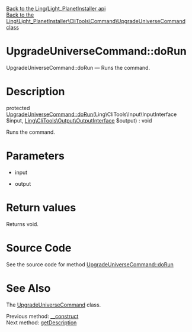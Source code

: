 [Back to the Ling/Light_PlanetInstaller api](https://github.com/lingtalfi/Light_PlanetInstaller/blob/master/doc/api/Ling/Light_PlanetInstaller.md)<br>
[Back to the Ling\Light_PlanetInstaller\CliTools\Command\UpgradeUniverseCommand class](https://github.com/lingtalfi/Light_PlanetInstaller/blob/master/doc/api/Ling/Light_PlanetInstaller/CliTools/Command/UpgradeUniverseCommand.md)


UpgradeUniverseCommand::doRun
================



UpgradeUniverseCommand::doRun — Runs the command.




Description
================


protected [UpgradeUniverseCommand::doRun](https://github.com/lingtalfi/Light_PlanetInstaller/blob/master/doc/api/Ling/Light_PlanetInstaller/CliTools/Command/UpgradeUniverseCommand/doRun.md)(Ling\CliTools\Input\InputInterface $input, [Ling\CliTools\Output\OutputInterface](https://github.com/lingtalfi/CliTools/blob/master/doc/api/Ling/CliTools/Output/OutputInterface.md) $output) : void




Runs the command.




Parameters
================


- input

    

- output

    


Return values
================

Returns void.








Source Code
===========
See the source code for method [UpgradeUniverseCommand::doRun](https://github.com/lingtalfi/Light_PlanetInstaller/blob/master/CliTools/Command/UpgradeUniverseCommand.php#L33-L74)


See Also
================

The [UpgradeUniverseCommand](https://github.com/lingtalfi/Light_PlanetInstaller/blob/master/doc/api/Ling/Light_PlanetInstaller/CliTools/Command/UpgradeUniverseCommand.md) class.

Previous method: [__construct](https://github.com/lingtalfi/Light_PlanetInstaller/blob/master/doc/api/Ling/Light_PlanetInstaller/CliTools/Command/UpgradeUniverseCommand/__construct.md)<br>Next method: [getDescription](https://github.com/lingtalfi/Light_PlanetInstaller/blob/master/doc/api/Ling/Light_PlanetInstaller/CliTools/Command/UpgradeUniverseCommand/getDescription.md)<br>

